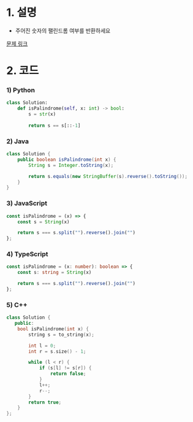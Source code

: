 # 1. 설명
- 주어진 숫자의 팰린드롬 여부를 반환하세요


[문제 링크](https://leetcode.com/problems/palindrome-number/)


# 2. 코드
### 1) Python
```python
class Solution:
    def isPalindrome(self, x: int) -> bool:
        s = str(x)
        
        return s == s[::-1]
```

### 2) Java
```java
class Solution {
    public boolean isPalindrome(int x) {
        String s = Integer.toString(x);

        return s.equals(new StringBuffer(s).reverse().toString());
    }
}
```

### 3) JavaScript
```js
const isPalindrome = (x) => {
    const s = String(x)

    return s === s.split("").reverse().join("")
};
```

### 4) TypeScript
```ts
const isPalindrome = (x: number): boolean => {
    const s: string = String(x)

    return s === s.split("").reverse().join("")
};
```

### 5) C++
```cpp
class Solution {
   public:
    bool isPalindrome(int x) {
        string s = to_string(x);

        int l = 0;
        int r = s.size() - 1;

        while (l < r) {
            if (s[l] != s[r]) {
                return false;
            }
            l++;
            r--;
        }
        return true;
    }
};
```